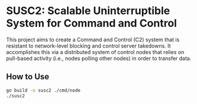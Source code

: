 # SUSC2: Scalable Uninterruptible System for Command and Control

This project aims to create a Command and Control (C2) system that is resistant to network-level blocking and control server takedowns. It accomplishes this via a distributed system of control nodes that relies on pull-based activity (i.e., nodes polling other nodes) in order to transfer data.

## How to Use

```bash
go build -o susc2 ./cmd/node
./susc2
```
